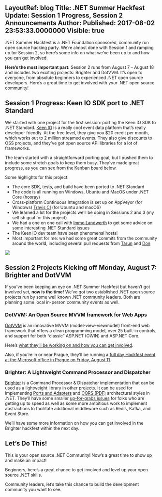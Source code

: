 LayoutRef: blog
Title: .NET Summer Hackfest Update&#58; Session 1 Progress, Session 2 Announcements
Author: 
Published: 2017-08-02 23:53:33.0000000
Visible: true
---
<p><p>.NET Summer Hackfest is a .NET Foundation sponsored, community run open source hacking party. We’re almost done with Session 1 and ramping up for Session 2, so here’s some info on what we’ve been up to and how you can get involved.</p><p><strong>Here’s the most important part:</strong> Session 2 runs from August 7 – August 18 and includes two exciting projects: Brighter and DotVVM. It’s open to everyone, from absolute beginners to experienced .NET open source developers. Here’s a great time to get involved with <em>your</em> .NET open source community!</p><h2>Session 1 Progress: Keen IO SDK port to .NET Standard</h2><p>We started with one project for the first session: porting the Keen IO SDK to .NET Standard. <a href="http://keen.io/">Keen IO</a> is a really cool event data platform that’s really developer friendly. At the free level, they give you $20 credit per month, which works out to 2 million streamed events. They also give discounts to OSS projects, and they’ve got open source API libraries for a lot of frameworks.</p><p>The team started with a straightforward porting goal, but I pushed them to include some stretch goals to keep them busy. They’ve made great progress, as you can see from the Kanban board below. </p><p>Some highlights for this project:</p><ul><li>The core SDK, tests, and build have been ported to .NET Standard</li><li>The code is all running on Windows, Ubuntu and MacOS under .NET Core (hooray)</li><li>Cross-platform Continuous Integration is set up on AppVeyor (for Windows) <a href="https://travis-ci.org/baumatron/keen-sdk-net">Travis CI</a> (for Ubuntu and macOS)</li><li>We learned a lot for the projects we’ll be doing in Sessions 2 and 3 (my selfish goal for this project)</li><li>We had a one on one call with <a href="https://twitter.com/terrajobst/">Immo Landwerth</a> to get some advice on some interesting .NET Standard issues</li><li>The Keen IO dev team have been phenomenal hosts!</li><li>Most important for me: we had some great commits from the community around the world, including several pull requests from <a href="https://github.com/Pothulapati">Tarun</a> and <a href="https://github.com/Donistivanov">Don</a></li></ul><p><img src="assets/posts/dotnetsummer-keen-kanban-board.png"></p><h2>Session 2 Projects Kicking off Monday, August 7: Brighter and DotVVM</h2><p>If you’ve been keeping an eye on .NET Summer Hackfest but haven’t got involved yet, <strong>now is the time!</strong> We’ve got two established .NET open source projects run by some well known .NET community leaders. Both are planning some local in-person community events as well.</p><h3>DotVVM: An Open Source MVVM framework for Web Apps</h3><p><a href="https://www.dotvvm.com/">DotVVM</a> is an innovative MVVM (model-view-viewmodel) front-end web framework that offers a clean programming model, over 25 built-in controls, and support for both “classic” ASP.NET (OWIN) and ASP.NET Core.</p><p>Here’s <a href="https://github.com/riganti/dotvvm/blob/master/dotnetSummer.md">what they’ll be working on and how you can get involved</a>.</p><p>Also, if you’re in or near Prague, they’ll be running a <a href="https://www.dotvvm.com/blog/23/NET-Summer-Hackfest-event-in-Prague-with-DotVVM-and-Peachpie-teams-">full day Hackfest event at the Microsoft office in Prague on Friday, August 11</a>.</p><h3>Brighter: A Lightweight Command Processor and Dispatcher</h3><p><a href="https://brightercommand.github.io/Brighter/">Brighter</a> is a Command Processor &amp; Dispatcher implementation that can be used as a lightweight library in other projects. It can be used for implementing <a href="http://alistair.cockburn.us/Hexagonal+architecture">Ports and Adapters</a> and <a href="/assets/cqrs_documents.pdf">CQRS (PDF)</a> architectural styles in .NET. They’ll have some smaller <a href="https://github.com/BrighterCommand/Brighter/issues?q=is%3Aissue+is%3Aopen+label%3Aup_for_grabs">up-for-grabs issues</a> for folks who are getting up to speed as well as some more ambitious work to implement abstractions to facilitate additional middleware such as Redis, Kafka, and Event Store. </p><p>We’ll have some more information on how you can get involved in the Brighter hackfest within the next day.</p><h2>Let’s Do This!</h2><p>This is your open source .NET Community! Now’s a great time to show up and make an impact! </p><p>Beginners, here’s a great chance to get involved and level up your open source .NET skills.</p><p>Community leaders, let’s take this chance to build the development community you want to see.</p></p>
